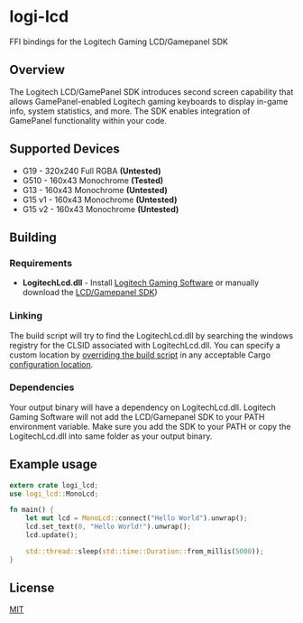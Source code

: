 # logi-lcd
FFI bindings for the Logitech Gaming LCD/Gamepanel SDK

## Overview
The Logitech LCD/GamePanel SDK introduces second screen capability that allows GamePanel-enabled Logitech gaming keyboards to display in-game info, system statistics, and more. The SDK enables integration of GamePanel functionality within your code.

## Supported Devices
- G19 - 320x240 Full RGBA **(Untested)**
- G510 - 160x43 Monochrome **(Tested)**
- G13 - 160x43 Monochrome **(Untested)**
- G15 v1 - 160x43 Monochrome **(Untested)**
- G15 v2 - 160x43 Monochrome **(Untested)**

## Building
### Requirements
- **LogitechLcd.dll** - Install [Logitech Gaming Software](http://support.logitech.com/en_us/software/lgs) or manually download the [LCD/Gamepanel SDK](http://gaming.logitech.com/en-us/developers))

### Linking
The build script will try to find the LogitechLcd.dll by searching the windows registry for the CLSID associated with LogitechLcd.dll. You can specify a custom location by [overriding the build script](http://doc.crates.io/build-script.html#overriding-build-scripts) in any acceptable Cargo [configuration location](http://doc.crates.io/config.html).

### Dependencies
Your output binary will have a dependency on LogitechLcd.dll. Logitech Gaming Software will not add the LCD/Gamepanel SDK to your PATH environment variable. Make sure you add the SDK to your PATH or copy the LogitechLcd.dll into same folder as your output binary.

## Example usage
```rust
extern crate logi_lcd;
use logi_lcd::MonoLcd;

fn main() {
    let mut lcd = MonoLcd::connect("Hello World").unwrap();
    lcd.set_text(0, "Hello World!").unwrap();
    lcd.update();

    std::thread::sleep(std::time::Duration::from_millis(5000));
}

```

## License
[MIT](./LICENSE)